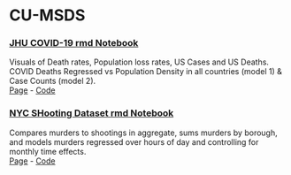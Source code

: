 # CU-MSDS

<h3>
  <a href="https://github.com/tbonesteaks/CU-MSDS/blob/main/COVID.Rmd">JHU COVID-19 rmd Notebook</a>
</h3>
  Visuals of Death rates, Population loss rates, US Cases and US Deaths. COVID Deaths Regressed vs Population Density in all countries (model 1) & Case Counts (model 2).<br> 
    <a href="https://github.com/tbonesteaks/CU-MSDS/blob/main/COVID.Rmd">Page</a> - 
    <a href="https://raw.githubusercontent.com/tbonesteaks/CU-MSDS/main/COVID.Rmd" >Code</a>
    <br>
<h3>
<a href="https://github.com/tbonesteaks/CU-MSDS/blob/main/NYCShot.Rmd">NYC SHooting Dataset rmd Notebook</a>
</h3> 
Compares murders to shootings in aggregate, sums murders by borough, and models murders regressed over hours of day and controlling for monthly time effects.<br>
 <a href="https://github.com/tbonesteaks/CU-MSDS/blob/main/NYCShot.Rmd">Page</a> - 
 <a href="https://raw.githubusercontent.com/tbonesteaks/CU-MSDS/main/NYCShot.Rmd" >Code</a>

